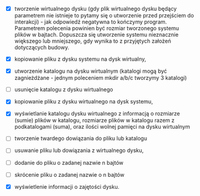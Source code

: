 - [x] tworzenie wirtualnego dysku (gdy plik wirtualnego dysku będący parametrem nie
istnieje to pytamy się o utworzenie przed przejściem do interakcji) - jak odpowiedź
negatywna to kończymy program. Parametrem polecenia powinien być rozmiar
tworzonego systemu plików w bajtach. Dopuszcza się utworzenie systemu
nieznacznie większego lub mniejszego, gdy wynika to z przyjętych założeń
dotyczących budowy.

- [x] kopiowanie pliku z dysku systemu na dysk wirtualny,

- [x] utworzenie katalogu na dysku wirtualnym (katalogi mogą być zagnieżdżane -
jednym poleceniem mkdir a/b/c tworzymy 3 katalogi)

- [ ] usunięcie katalogu z dysku wirtualnego

- [x] kopiowanie pliku z dysku wirtualnego na dysk systemu,

- [x] wyświetlanie katalogu dysku wirtualnego z informacją o rozmiarze (sumie) plików
w katalogu, rozmiarze plików w katalogu razem z podkatalogami (suma), oraz ilości
wolnej pamięci na dysku wirtualnym

- [ ] tworzenie twardego dowiązania do pliku lub katalogu

- [ ] usuwanie pliku lub dowiązania z wirtualnego dysku,

- [ ] dodanie do pliku o zadanej nazwie n bajtów

- [ ] skrócenie pliku o zadanej nazwie o n bajtów

- [x] wyświetlenie informacji o zajętości dysku.
